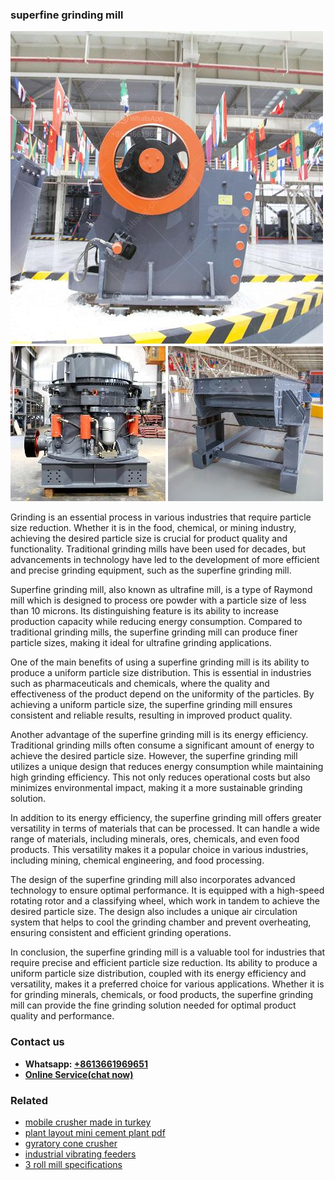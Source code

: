 <h3>superfine grinding mill</h3><img src='1708587452.jpg' alt=''><p>Grinding is an essential process in various industries that require particle size reduction. Whether it is in the food, chemical, or mining industry, achieving the desired particle size is crucial for product quality and functionality. Traditional grinding mills have been used for decades, but advancements in technology have led to the development of more efficient and precise grinding equipment, such as the superfine grinding mill.</p><p>Superfine grinding mill, also known as ultrafine mill, is a type of Raymond mill which is designed to process ore powder with a particle size of less than 10 microns. Its distinguishing feature is its ability to increase production capacity while reducing energy consumption. Compared to traditional grinding mills, the superfine grinding mill can produce finer particle sizes, making it ideal for ultrafine grinding applications.</p><p>One of the main benefits of using a superfine grinding mill is its ability to produce a uniform particle size distribution. This is essential in industries such as pharmaceuticals and chemicals, where the quality and effectiveness of the product depend on the uniformity of the particles. By achieving a uniform particle size, the superfine grinding mill ensures consistent and reliable results, resulting in improved product quality.</p><p>Another advantage of the superfine grinding mill is its energy efficiency. Traditional grinding mills often consume a significant amount of energy to achieve the desired particle size. However, the superfine grinding mill utilizes a unique design that reduces energy consumption while maintaining high grinding efficiency. This not only reduces operational costs but also minimizes environmental impact, making it a more sustainable grinding solution.</p><p>In addition to its energy efficiency, the superfine grinding mill offers greater versatility in terms of materials that can be processed. It can handle a wide range of materials, including minerals, ores, chemicals, and even food products. This versatility makes it a popular choice in various industries, including mining, chemical engineering, and food processing.</p><p>The design of the superfine grinding mill also incorporates advanced technology to ensure optimal performance. It is equipped with a high-speed rotating rotor and a classifying wheel, which work in tandem to achieve the desired particle size. The design also includes a unique air circulation system that helps to cool the grinding chamber and prevent overheating, ensuring consistent and efficient grinding operations.</p><p>In conclusion, the superfine grinding mill is a valuable tool for industries that require precise and efficient particle size reduction. Its ability to produce a uniform particle size distribution, coupled with its energy efficiency and versatility, makes it a preferred choice for various applications. Whether it is for grinding minerals, chemicals, or food products, the superfine grinding mill can provide the fine grinding solution needed for optimal product quality and performance.</p><h3>Contact us</h3><ul><li><strong>Whatsapp:&nbsp;<a href="https://wa.me/8613661969651">+8613661969651</a></strong></li><li><a href="https://swt.shibang-china.com/?git&amp;zhl&amp;superfine grinding mill"><strong>Online Service(chat now)</strong></a></li></ul><h3>Related</h3><ul><li><a href='mobile crusher made in turkey.md'>mobile crusher made in turkey</a></li><li><a href='plant layout mini cement plant pdf.md'>plant layout mini cement plant pdf</a></li><li><a href='gyratory cone crusher.md'>gyratory cone crusher</a></li><li><a href='industrial vibrating feeders.md'>industrial vibrating feeders</a></li><li><a href='3 roll mill specifications.md'>3 roll mill specifications</a></li></ul>